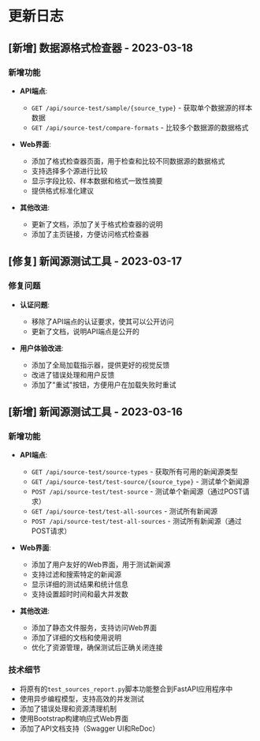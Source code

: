# 更新日志

## [新增] 数据源格式检查器 - 2023-03-18

### 新增功能

- **API端点**:
  - `GET /api/source-test/sample/{source_type}` - 获取单个数据源的样本数据
  - `GET /api/source-test/compare-formats` - 比较多个数据源的数据格式

- **Web界面**:
  - 添加了格式检查器页面，用于检查和比较不同数据源的数据格式
  - 支持选择多个源进行比较
  - 显示字段比较、样本数据和格式一致性摘要
  - 提供格式标准化建议

- **其他改进**:
  - 更新了文档，添加了关于格式检查器的说明
  - 添加了主页链接，方便访问格式检查器

## [修复] 新闻源测试工具 - 2023-03-17

### 修复问题

- **认证问题**:
  - 移除了API端点的认证要求，使其可以公开访问
  - 更新了文档，说明API端点是公开的

- **用户体验改进**:
  - 添加了全局加载指示器，提供更好的视觉反馈
  - 改进了错误处理和用户反馈
  - 添加了"重试"按钮，方便用户在加载失败时重试

## [新增] 新闻源测试工具 - 2023-03-16

### 新增功能

- **API端点**:
  - `GET /api/source-test/source-types` - 获取所有可用的新闻源类型
  - `GET /api/source-test/test-source/{source_type}` - 测试单个新闻源
  - `POST /api/source-test/test-source` - 测试单个新闻源（通过POST请求）
  - `GET /api/source-test/test-all-sources` - 测试所有新闻源
  - `POST /api/source-test/test-all-sources` - 测试所有新闻源（通过POST请求）

- **Web界面**:
  - 添加了用户友好的Web界面，用于测试新闻源
  - 支持过滤和搜索特定的新闻源
  - 显示详细的测试结果和统计信息
  - 支持设置超时时间和最大并发数

- **其他改进**:
  - 添加了静态文件服务，支持访问Web界面
  - 添加了详细的文档和使用说明
  - 优化了资源管理，确保测试后正确关闭连接

### 技术细节

- 将原有的`test_sources_report.py`脚本功能整合到FastAPI应用程序中
- 使用异步编程模型，支持高效的并发测试
- 添加了错误处理和资源清理机制
- 使用Bootstrap构建响应式Web界面
- 添加了API文档支持（Swagger UI和ReDoc） 
